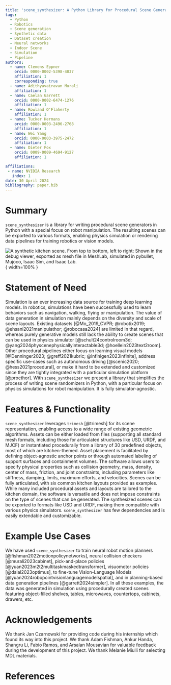 ```yaml
---
title: 'scene_synthesizer: A Python Library for Procedural Scene Generation in Robot Manipulation'
tags:
  - Python
  - Robotics
  - Scene generation
  - Synthetic data
  - Dataset creation
  - Neural networks
  - Indoor Scene
  - Simulation
  - Pipeline
authors:
  - name: Clemens Eppner
    orcid: 0000-0002-5398-4037
    affiliation: 1
    corresponding: true
  - name: Adithyavairavan Murali
    affiliation: 1
  - name: Caelan Garrett
    orcid: 0000-0002-6474-1276
    affiliation: 1
  - name: Rowland O'Flaherty
    affiliation: 1
  - name: Tucker Hermans
    orcid: 0000-0003-2496-2768
    affiliation: 1
  - name: Wei Yang
    orcid: 0000-0003-3975-2472
    affiliation: 1
  - name: Dieter Fox
    orcid: 0009-0009-4694-9127
    affiliation: 1

affiliations:
 - name: NVIDIA Research
   index: 1
date: 30 April 2024
bibliography: paper.bib
---
```


# Summary
`scene_synthesizer` is a library for writing procedural scene generators in Python with a special focus on robot manipulation. The resulting scenes can be exported to various formats, enabling physics simulation or rendering data pipelines for training robotics or vision models.

![A synthetic kitchen scene. From top to bottom, left to right: Shown in the debug viewer, exported as mesh file in MeshLab, simulated in pybullet, Mujoco, Isaac Sim, and Isaac Lab.](paper_teaser.png){ width=100% }

# Statement of Need
Simulation is an ever increasing data source for training deep learning models.
In robotics, simulations have been successfully used to learn behaviors such as navigation, walking, flying or manipulation.
The value of data generation in simulation mainly depends on the diversity and scale of scene layouts.
Existing datasets [@Mo_2019_CVPR; @robotix2019; @ehsani2021manipulathor; @robocasa2024] are limited in that regard, whereas purely generative models still lack the ability to create scenes that can be used in physics simulator [@schult24controlroom3d; @yang2024physcenephysicallyinteractable3d; @hoellein2023text2room].
Other procedural pipelines either focus on learning visual models [@Denninger2023; @greff2021kubric; @infinigen2023infinite], address specific use-cases such as autonomous driving [@scenic2020; @hess2021procedural], or make it hard to be extended and customized since they are tightly integrated with a particular simulation platform [@procthor].
With `scene_synthesizer` we present a library that simplifies the process of writing scene randomizers in Python, with a particular focus on physics simulations for robot manipulation. It is fully simulator-agnostic.

# Features & Functionality
`scene_synthesizer` leverages `trimesh` [@trimesh] for its scene representation, enabling access to a wide range of existing geometric algorithms.
Assets can be either loaded from files (supporting all standard mesh formats, including those for articulated structures like USD, URDF, and MJCF) or instantiated procedurally from a library of 30 predefined objects, most of which are kitchen-themed.
Asset placement is facilitated by defining object-agnostic anchor points or through automated labeling of support surfaces and containment volumes.
The software allows users to specify physical properties such as collision geometry, mass, density, center of mass, friction, and joint constraints, including parameters like stiffness, damping, limits, maximum efforts, and velocities.
Scenes can be fully articulated, with six common kitchen layouts provided as examples.
While many included procedural assets and layouts are tailored to the kitchen domain, the software is versatile and does not impose constraints on the type of scenes that can be generated.
The synthesized scenes can be exported to formats like USD and URDF, making them compatible with various physics simulators.
`scene_synthesizer` has few dependencies and is easily extendable and customizable.

# Example Use Cases

We have used `scene_synthesizer` to train neural robot motion planners [@fishman2022motionpolicynetworks], neural collision checkers [@murali2023cabinet],
pick-and-place policies [@yuan2023m2t2multitaskmaskedtransformer], visuomotor policies [@dalal2023optimus], to fine-tune Vision-Language Models [@yuan2024robopointvisionlanguagemodelspatial], and in planning-based data generation pipelines [@garrett2024simpler].
In all these examples, the data was generated in simulation using procedurally created scenes featuring object-filled shelves, tables, microwaves, countertops, cabinets, drawers, etc.

# Acknowledgements

We thank Jan Czarnowski for providing code during his internship which found its way into this project.
We thank Adam Fishman, Ankur Handa, Shangru Li, Fabio Ramos, and Arsalan Mousavian for valuable feedback during the development of this project.
We thank Melanie Miulli for selecting MDL materials.

# References
